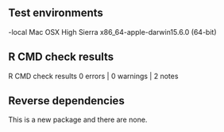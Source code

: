 
## Test environments
-local Mac OSX High Sierra x86_64-apple-darwin15.6.0 (64-bit)


## R CMD check results

R CMD check results
0 errors | 0 warnings | 2 notes

## Reverse dependencies 

This is a new package and there are none.